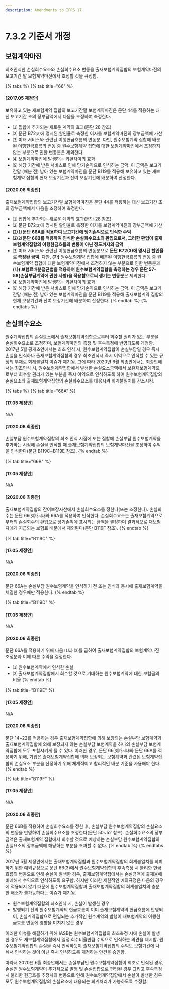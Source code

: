 ```yaml
---
description: Amendments to IFRS 17
---
```


# 7.3.2 기준서 개정

## 보험계약마진&#x20;

최초인식한 손실회수요소와 손실회수요소 변동을 출재보험계약집합의 보험계약마진의 보고기간 말 보험계약마진에서 조정할 것을 규정함.&#x20;

{% tabs %}
{% tab title="66" %}
#### **\[2017.05 제정안]**&#x20;

보유하고 있는 재보험계약 집합의 보고기간말 보험계약마진은 문단 44를 적용하는 대신 보고기간 초의 장부금액에서 다음을 조정하여 측정한다.

* ⑴ 집합에 추가되는 새로운 계약의 효과(문단 28 참조)
* ⑵ 문단 B72⑵에 명시된 할인율로 측정한 이자를 보험계약마진의 장부금액에 가산
* ⑶ 미래 서비스와 관련된 이행현금흐름의 변동분. 다만, 원수보험계약 집합에 배분된 이행현금흐름의 변동 중 원수보험계약 집합에 대한 보험계약마진에서 조정하지 않는 부분으로 인한 변동분은 제외한다.
* ⑷ 보험계약마진에 발생하는 외환차이의 효과
* ⑸ 해당 기간에 받은 서비스로 인해 당기손익으로 인식하는 금액. 이 금액은 보고기간말 (배분 전) 남아 있는 보험계약마진을 문단 B119를 적용해 보유하고 있는 재보험계약 집합의 현재 보장기간과 잔여 보장기간에 배분하여 산정한다.

####

#### **\[2020.06 최종안]**&#x20;

출재보험계약집합의 보고기간말 보험계약마진은 문단 44를 적용하는 대신 보고기간 초의 장부금액에서 다음을 조정하여 측정한다.

* ⑴ 집합에 추가되는 새로운 계약의 효과(문단 28 참조)
* ⑵ 문단 B72⑵에 명시된 할인율로 측정한 이자를 보험계약마진의 장부금액에 가산
* **⑵⑴ 문단 66A를 적용하여 보고기간에 당기손익으로 인식한 수익**
* **⑵⑵ 문단 66B를 적용하여 인식한 손실회수요소의 환입으로서, 그러한 환입이 출재보험계약집합의 이행현금흐름의 변동이 아닌 정도까지의 금액**
* ⑶ 미래 서비스와 관련된 이행현금흐름의 변동분으로 **문단 B72(3)에 명시된 할인율로 측정돤 금액**. 다만, **(가)** 원수보험계약 집합에 배분된 이행현금흐름의 변동 중 원수보험계약 집합에 대한 보험계약마진에서 조정하지 않는 부분으로 인한 변동분과 **(나) 보험료배분접근법을 적용하여 원수보험계약집합을 측정하는 경우 문단 57-58(손실부담계약에 관한 사항)을 적용함으로써 생기는 변동분**은 제외한다.
* ⑷ 보험계약마진에 발생하는 외환차이의 효과
* ⑸ 해당 기간에 받은 서비스로 인해 당기손익으로 인식하는 금액. 이 금액은 보고기간말 (배분 전) 남아 있는 보험계약마진을 문단 B119를 적용해 출재보험계약 집합의 현재 보장기간과 잔여 보장기간에 배분하여 산정한다.
{% endtab %}
{% endtabs %}

## 손실회수요소&#x20;

원수계약집합의 손실요소에서 출재보험계약집합으로부터 회수할 권리가 있는 부분을 손실회수요소로 조정하며, 보험계약마진의 측정 및 후속측정에 반영되도록 개정함. 2017년 5월 공개초안에서는 최초 인식 시, 원수보험계약집합이 손실부담일 경우 즉시 손실을 인식하나 출재보험계약집합의 경우 최초인식시 즉시 이익으로 인식할 수 있는 규정의 부재로 회계불일치 이슈가 제기됨. 그에 따라 2020년 6월 최종안에서는 최종안에서는 최초인식 시, 원수보험계약집합에서 발생한 손실요소금액에서 보유재보험계약으로부터 회수할 권리가 있는 부분을 즉시 이익으로 인식하도록 하여 원수보험계약집합의 손실요소와 출재보험계약집합의 손실회수요소를 대응시켜 회계불일치를 감소시킴.

{% tabs %}
{% tab title="66A" %}
#### **\[17.05 제정안]**&#x20;

N/A



#### **\[2020.06 최종안]**&#x20;

손실부담 원수보험계약집합의 최초 인식 시점에 또는 집합에 손실부담 원수보험계약을 추가하는 시점에 손실을 인식할 때 출재보험계약집합의 보험계약마진을 조정하여 수익을 인식한다(문단 B119C\~B119E 참조).
{% endtab %}

{% tab title="66B" %}
#### **\[17.05 제정안]**&#x20;

N/A



#### **\[2020.06 최종안]**&#x20;

출재보험계약집합의 잔여보장자산에서 손실회수요소를 정한다(또는 조정한다). 손실회수는 문단 66⑶㈎\~㈏와 66A를 적용하여 인식한다. 손실회수요소는 출재보험계약으로부터의 손실회수의 환입으로 당기손익에 표시되는 금액을 결정하며 결과적으로 재보험자에게 지급되는 보험료 배분에서 제외된다(문단 B119F 참조).
{% endtab %}

{% tab title="B119C" %}
#### **\[17.05 제정안]**&#x20;

N/A



#### **\[2020.06 최종안]**&#x20;

문단 66A는 손실부담 원수보험계약을 인식하기 전 또는 인식과 동시에 출재보험계약을 체결한 경우에만 적용한다.
{% endtab %}

{% tab title="B119D" %}
#### **\[17.05 제정안]**&#x20;

N/A



#### **\[2020.06 최종안]**&#x20;

문단 66A를 적용하기 위해 다음 ⑴과 ⑵를 곱하여 출재보험계약집합의 보험계약마진 조정분과 이에 따른 수익을 결정한다.

* ⑴ 원수보험계약에서 인식한 손실&#x20;
* ⑵ 출재보험계약집합에서 회수할 것으로 기대하는 원수보험계약에 대한 보험금의 비율
{% endtab %}

{% tab title="B119E" %}
#### **\[17.05 제정안]**&#x20;

N/A



#### **\[2020.06 최종안]**&#x20;

문단 14\~22를 적용하는 경우 출재보험계약집합에 의해 보장되는 손실부담 보험계약과 출재보험계약집합에 의해 보장되지 않는 손실부담 보험계약을 하나의 손실부담 보험계약집합에 모두 포함시키게 될 수 있다. 이러한 경우, 문단 66⑶㈎\~㈏와 문단 66A를 적용하기 위해, 기업은 출재보험계약집합에 의해 보장되는 보험계약과 관련된 보험계약집합의 손실요소 부분을 산정하기 위해 체계적이고 합리적인 배분 기준을 사용해야 한다.
{% endtab %}

{% tab title="B119F" %}
#### **\[17.05 제정안]**&#x20;

N/A



#### **\[2020.06 최종안]**&#x20;

문단 66B를 적용하여 손실회수요소를 정한 후, 손실부담 원수보험계약집합의 손실요소의 변동을 반영하여 손실회수요소를 조정한다(문단 50\~52 참조). 손실회수요소의 장부금액은 출재보험계약 집합에서 회수할 것으로 예상하는 손실부담 원수보험계약집합의 손실요소의 장부금액에 해당하는 부분을 초과할 수 없다.
{% endtab %}
{% endtabs %}

2017년 5월 제정안에서는 출재보험계약집합과 원수보험계약집합의 회계불일치를 회피하기 위한 예외규정으로 문단 66(3)에서 원수보험계약집합의 후속측정 시 불리한 현금흐름의 변동으로 인해 손실이 발생한 경우, 출재보험계약집에서는 손실금액에 출재율에 비례해서 수익으로 인식하도록 요구함. 하지만 이러한 제한적인 예외규정은 다음의 경우에 적용되지 않기 때문에 원수보험계약집합과 출재보험계약집합의 회계불일치의 충분한 해소가 불가능하다는 이슈가 제기됨.

* 원수보험계약집합의 최초인식 시, 손실이 발생한 경우&#x20;
* 발행되기 전의 원수보험계약의 현금흐름이 이미 출재보험계약의 현금흐름에 반영되어, 손실계약집합으로 편입되는 추가적인 원수계약의 발행이 재보험계약의 이행현금흐름 변동에 영향을 미치지 않는 경우&#x20;

이러한 이슈를 해결하기 위해 IASB는 원수보험계약집합의 최초측정 시에 손실이 발생한 경우도 재보험계약집합에서 일정 회수비율만큼 수익으로 인식하는 의견을 제시함. 원수보험계약집합의 손실을 즉시 인식하듯이 출재보험계약집합의 수익도 보험기간에 나눠서 인식하는 것이 아닌 즉시 인식하도록 개정하는 안건을 승인함.&#x20;

따라서 2020년 6월 최종안에서는 손실부담인 원수보험계약집합이 최초로 인식된 경우, 손실인 원수보험계약이 추가적으로 발행 및 손실집합으로 편입된 경우 그리고 후속측정 시 불리한 현금흐름 추정치의 변동으로 인해 원수보험계약집합에서 손실이 발생한 경우 모두 원수보험계약집합의 손실요소에 대응되는 회계처리가 가능하도록 수정함.&#x20;
